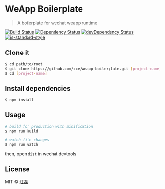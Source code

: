 # WeApp Boilerplate

> A boilerplate for wechat weapp runtime

[![Build Status](https://travis-ci.org/zce/weapp-boilerplate.svg?branch=master)](https://travis-ci.org/zce/weapp-boilerplate)
[![Dependency Status](https://david-dm.org/zce/weapp-boilerplate.svg)](https://david-dm.org/zce/weapp-boilerplate)
[![devDependency Status](https://david-dm.org/zce/weapp-boilerplate/dev-status.svg)](https://david-dm.org/zce/weapp-boilerplate#info=devDependencies)
[![js-standard-style](https://img.shields.io/badge/code%20style-standard-brightgreen.svg)](http://standardjs.com/)

## Clone it

```bash
$ cd path/to/root
$ git clone https://github.com/zce/weapp-boilerplate.git [project-name] --depth 1
$ cd [project-name]
```

## Install dependencies

```bash
$ npm install
```

## Usage

```bash
# build for production with minification
$ npm run build

# watch file changes
$ npm run watch
```

then, open `dist` in wechat devtools


## License

MIT &copy; [汪磊](http://github.com/zce)
